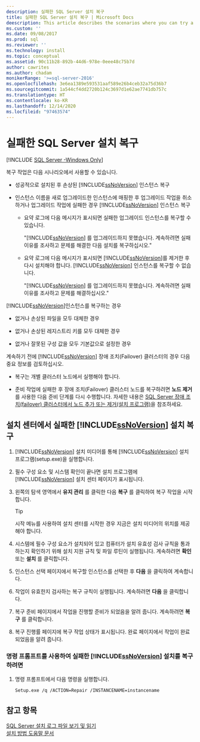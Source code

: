 ```yaml
---
description: 실패한 SQL Server 설치 복구
title: 실패한 SQL Server 설치 복구 | Microsoft Docs
deescription: This article describes the scenarios where you can try a repair operation to fix failed SQL Server installation.
ms.custom: ''
ms.date: 09/08/2017
ms.prod: sql
ms.reviewer: ''
ms.technology: install
ms.topic: conceptual
ms.assetid: 90c11b28-892b-44d6-978e-0eee48c75b7d
author: cawrites
ms.author: chadam
monikerRange: '>=sql-server-2016'
ms.openlocfilehash: 3e6ea1389e593531aaf589e26b4ceb32a75d36b7
ms.sourcegitcommit: 1a544cf4dd2720b124c3697d1e62ae7741db757c
ms.translationtype: HT
ms.contentlocale: ko-KR
ms.lasthandoff: 12/14/2020
ms.locfileid: "97463574"
---
```

# <a name="repair-a-failed-sql-server-installation"></a>실패한 SQL Server 설치 복구

[!INCLUDE [SQL Server -Windows Only](../../includes/applies-to-version/sql-windows-only.md)]

복구 작업은 다음 시나리오에서 사용할 수 있습니다.  
  
- 성공적으로 설치된 후 손상된 [!INCLUDE[ssNoVersion](../../includes/ssnoversion-md.md)] 인스턴스 복구 
  
- 인스턴스 이름을 새로 업그레이드한 인스턴스에 매핑한 후 업그레이드 작업을 취소하거나 업그레이드 작업에 실패한 경우 [!INCLUDE[ssNoVersion](../../includes/ssnoversion-md.md)] 인스턴스 복구 
  
    - 요약 로그에 다음 메시지가 표시되면 실패한 업그레이드 인스턴스를 복구할 수 있습니다.  
  
         "[!INCLUDE[ssNoVersion](../../includes/ssnoversion-md.md)] 를 업그레이드하지 못했습니다. 계속하려면 실패 이유를 조사하고 문제를 해결한 다음 설치를 복구하십시오."  
  
    - 요약 로그에 다음 메시지가 표시되면 [!INCLUDE[ssNoVersion](../../includes/ssnoversion-md.md)]를 제거한 후 다시 설치해야 합니다. [!INCLUDE[ssNoVersion](../../includes/ssnoversion-md.md)] 인스턴스를 복구할 수 없습니다. 
  
         "[!INCLUDE[ssNoVersion](../../includes/ssnoversion-md.md)] 를 업그레이드하지 못했습니다. 계속하려면 실패 이유를 조사하고 문제를 해결하십시오."  
  
 [!INCLUDE[ssNoVersion](../../includes/ssnoversion-md.md)]인스턴스를 복구하는 경우  
  
- 없거나 손상된 파일을 모두 대체한 경우 
  
- 없거나 손상된 레지스트리 키를 모두 대체한 경우 
  
- 없거나 잘못된 구성 값을 모두 기본값으로 설정한 경우 
  
 계속하기 전에 [!INCLUDE[ssNoVersion](../../includes/ssnoversion-md.md)] 장애 조치(Failover) 클러스터의 경우 다음 중요 정보를 검토하십시오.  
  
- 복구는 개별 클러스터 노드에서 실행해야 합니다. 
  
- 준비 작업에 실패한 후 장애 조치(Failover) 클러스터 노드를 복구하려면 **노드 제거** 를 사용한 다음 준비 단계를 다시 수행합니다. 자세한 내용은 [SQL Server 장애 조치(failover) 클러스터에서 노드 추가 또는 제거&#40;설치 프로그램&#41;](../../sql-server/failover-clusters/install/add-or-remove-nodes-in-a-sql-server-failover-cluster-setup.md)을 참조하세요. 
  
## <a name="repair-a-failed-installation-of-ssnoversion-from-the-installation-center"></a>설치 센터에서 실패한 [!INCLUDE[ssNoVersion](../../includes/ssnoversion-md.md)] 설치 복구 
  
1. [!INCLUDE[ssNoVersion](../../includes/ssnoversion-md.md)] 설치 미디어를 통해 [!INCLUDE[ssNoVersion](../../includes/ssnoversion-md.md)] 설치 프로그램(setup.exe)을 실행합니다. 
  
2. 필수 구성 요소 및 시스템 확인이 끝나면 설치 프로그램에 [!INCLUDE[ssNoVersion](../../includes/ssnoversion-md.md)] 설치 센터 페이지가 표시됩니다. 
  
3. 왼쪽의 탐색 영역에서 **유지 관리** 를 클릭한 다음 **복구** 를 클릭하여 복구 작업을 시작합니다. 
  
   >[!TIP]  
   > 시작 메뉴를 사용하여 설치 센터를 시작한 경우 지금은 설치 미디어의 위치를 제공해야 합니다. 
  
4. 시스템에 필수 구성 요소가 설치되어 있고 컴퓨터가 설치 유효성 검사 규칙을 통과하는지 확인하기 위해 설치 지원 규칙 및 파일 루틴이 실행됩니다. 계속하려면 **확인** 또는 **설치** 를 클릭합니다. 
  
5. 인스턴스 선택 페이지에서 복구할 인스턴스를 선택한 후 **다음** 을 클릭하여 계속합니다. 
  
6. 작업이 유효한지 검사하는 복구 규칙이 실행됩니다. 계속하려면 **다음** 을 클릭합니다. 
  
7. 복구 준비 페이지에서 작업을 진행할 준비가 되었음을 알려 줍니다. 계속하려면 **복구** 를 클릭합니다. 
  
8. 복구 진행률 페이지에 복구 작업 상태가 표시됩니다. 완료 페이지에서 작업이 완료되었음을 알려 줍니다. 
  
### <a name="to-repair-a-failed-installation-of-ssnoversion-using-command-prompt"></a>명령 프롬프트를 사용하여 실패한 [!INCLUDE[ssNoVersion](../../includes/ssnoversion-md.md)] 설치를 복구하려면  
  
1. 명령 프롬프트에서 다음 명령을 실행합니다.  
  
    ```  
    Setup.exe /q /ACTION=Repair /INSTANCENAME=instancename  
    ```  
  
## <a name="see-also"></a>참고 항목  
 [SQL Server 설치 로그 파일 보기 및 읽기](../../database-engine/install-windows/view-and-read-sql-server-setup-log-files.md)   
 [설치 방법 도움말 문서](/previous-versions/sql/)  
  
